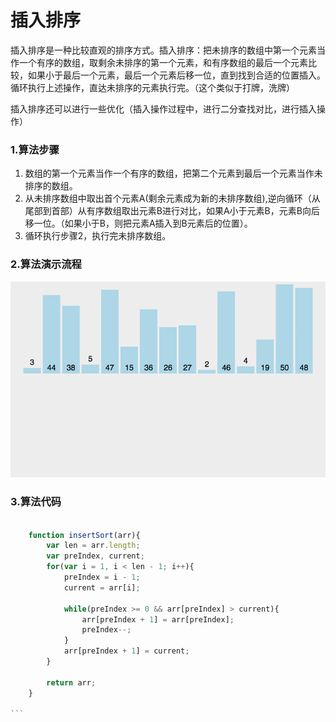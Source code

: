 # 插入排序

插入排序是一种比较直观的排序方式。插入排序：把未排序的数组中第一个元素当作一个有序的数组，取剩余未排序的第一个元素，和有序数组的最后一个元素比较，如果小于最后一个元素，最后一个元素后移一位，直到找到合适的位置插入。循环执行上述操作，直达未排序的元素执行完。（这个类似于打牌，洗牌）

插入排序还可以进行一些优化（插入操作过程中，进行二分查找对比，进行插入操作）


### 1.算法步骤

1. 数组的第一个元素当作一个有序的数组，把第二个元素到最后一个元素当作未排序的数组。
2. 从未排序数组中取出首个元素A(剩余元素成为新的未排序数组),逆向循环（从尾部到首部）从有序数组取出元素B进行对比，如果A小于元素B，元素B向后移一位。（如果小于B，则把元素A插入到B元素后的位置）。
3. 循环执行步骤2，执行完未排序数组。



### 2.算法演示流程

![Chooce Sort](https://raw.githubusercontent.com/FlameDream/Learn_Algorithm/main/resource/insertionSort_img.gif)


### 3.算法代码

````javascript

	function insertSort(arr){
		var len = arr.length;
		var preIndex, current;
		for(var i = 1, i < len - 1; i++){
			preIndex = i - 1;
			current = arr[i];

			while(preIndex >= 0 && arr[preIndex] > current){
				arr[preIndex + 1] = arr[preIndex];
				preIndex--;
			}
			arr[preIndex + 1] = current;
		}

		return arr;
	}

```
